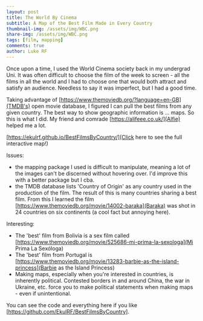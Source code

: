 ```yaml
---
layout: post
title: The World By Cinema
subtitle: A Map of the Best Film Made in Every Country
thumbnail-img: /assets/img/WBC.png
share-img: /assets/img/WBC.png
tags: [film, mapping]
comments: true
author: Luke RF
---
```


Once upon a time, I used the World Cinema society back in my undergrad Uni. It was often difficult to choose the film of the week to screen - all the films in all the world and I had to choose one that would both attract and satisfy an audience. Needless to say it was imperfect, but I had a good time.

Taking advantage of [https://www.themoviedb.org/?language=en-GB](TMDB's) open movie database, I figured I can pull the best films from any given country. The best way to show geographic information is ... maps. So this is what I did. My friend and comrade [https://alifeee.co.uk/](Alfie) helped me a lot.

[https://ekulrf.github.io/BestFilmsByCountry/](Click here to see the full interactive map!)

Issues: 
- the mapping package I used is difficult to manipulate, meaning a lot of the images can't be discerned without hovering over. I'd improve this with a better package but I cba.
- the TMDB database lists 'Country of Origin' as any country used in the production of the film. The result of this is many countries sharing a best film. From this I learned the film [https://www.themoviedb.org/movie/14002-baraka](Baraka) was shot in 24 countries on six continents (a cool fact but annoying here).

Interesting:
- The 'best' film from Bolivia is a sex film called [https://www.themoviedb.org/movie/525686-mi-prima-la-sexologa](Mi Prima La Sexóloga)
- The 'best' film from Portugal is [https://www.themoviedb.org/movie/13283-barbie-as-the-island-princess](Barbie as the Island Princess)
- Making maps, especially when you're interested in countries, is inherently political. Contested borders in and around China, the war in Ukraine, etc. force you to make political statements when making maps - even if unintentional.

You can see the code and everything here if you like [https://github.com/EkulRF/BestFilmsByCountry].